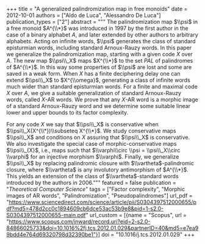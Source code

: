 +++
title = "A generalized palindromization map in free monoids"
date = 2012-10-01
authors = ["Aldo de Luca", "Alessandro De Luca"]
publication_types = ["2"]
abstract = """
The palindromization map $\\psi$ in a free monoid $A^{\\*}$ was introduced in 1997
by the first author in the case of a binary alphabet $A$, and later extended by
other authors to arbitrary alphabets. Acting on infinite words, $\\psi$
generates the class of standard episturmian words, including standard
Arnoux-Rauzy words.
In this paper we generalize the palindromization map, starting with a given code
$X$ over $A$. The new map $\\psi\\_X$  maps $X^{\\*}$ to the set *PAL* of
palindromes of $A^{\\*}$. In this way some properties of $\\psi$ are lost and some
are saved in a weak form. When $X$ has a finite deciphering delay one can extend
$\\psi\\_X$ to $X^{\\omega}$, generating a class of infinite words much wider
than standard episturmian words. For a finite and maximal code $X$ over $A$, we
give a suitable generalization of standard Arnoux-Rauzy words, called $X$-AR
words. We prove that any $X$-AR word is a morphic image of a standard
Arnoux-Rauzy word and we determine some suitable linear lower and upper bounds
to its factor complexity.  

For any code $X$ we say that $\\psi\\_X$ is conservative when
$\\psi\\_X(X^{\\*})\\subseteq X^{\\*}$. We study conservative maps $\\psi\\_X$ and
conditions on $X$ assuring that $\\psi\\_X$ is conservative. We also investigate
the special case of morphic-conservative maps $\\psi\\_{X}$, i.e., maps such
that $\\varphi\\circ \\psi = \\psi\\_X\\circ \\varphi$ for an injective morphism
$\\varphi$. Finally, we generalize $\\psi\\_X$ by replacing palindromic closure
with $\\vartheta$-palindromic closure, where $\\vartheta$ is any involutory
antimorphism of $A^{\\*}$. This yields an extension of the class of
$\\vartheta$-standard words introduced by the authors in 2006."""
featured = false
publication = "*Theoretical Computer Science*"
tags = ["Factor complexity", "Morphic images of AR words", "Palindromization", "Pseudopalindromes"]
url_pdf = "https://www.sciencedirect.com/science/article/pii/S0304397512000655/pdf?md5=478d2cc0c1894609cb6dce53ac53b9e8&pid=1-s2.0-S0304397512000655-main.pdf"
url_custom = [{name = "Scopus", url = "https://www.scopus.com/inward/record.uri?eid=2-s2.0-84866025733&doi=10.1016%2fj.tcs.2012.01.029&partnerID=40&md5=e7ea99bdd4e764d69320798d32390be1"}]
doi = "10.1016/j.tcs.2012.01.029"
+++
